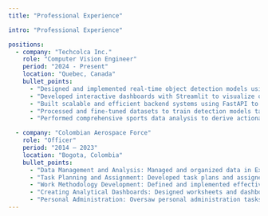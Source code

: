 ```yaml
---
title: "Professional Experience"

intro: "Professional Experience"

positions:
  - company: "Techcolca Inc."
    role: "Computer Vision Engineer"
    period: "2024 - Present"
    location: "Quebec, Canada"
    bullet_points:
      - "Designed and implemented real-time object detection models using Ultralytics YOLO and Hugging Face Transformers, achieving accurate detection and classification."
      - "Developed interactive dashboards with Streamlit to visualize object detection outputs and deliver performance analytics for sports applications."
      - "Built scalable and efficient backend systems using FastAPI to enable seamless API integration for sports analytics solutions."
      - "Processed and fine-tuned datasets to train detection models tailored specifically for sports use cases, enhancing detection accuracy."
      - "Performed comprehensive sports data analysis to derive actionable insights, optimize performance metrics, and support data-driven decision-making for teams and players."

  - company: "Colombian Aerospace Force"
    role: "Officer"
    period: "2014 – 2023"
    location: "Bogota, Colombia"
    bullet_points:
      - "Data Management and Analysis: Managed and organized data in Excel, including accurate data entry and handling queries, pivot tables, and data visualization."
      - "Task Planning and Assignment: Developed task plans and assigned responsibilities to team members to optimize workflow."
      - "Work Methodology Development: Defined and implemented effective work methodologies to enhance team performance and decision-making."
      - "Creating Analytical Dashboards: Designed worksheets and dashboards to analyze data and present insights clearly."
      - "Personal Administration: Oversaw personal administration tasks to ensure efficient operation within the team."
---
```


